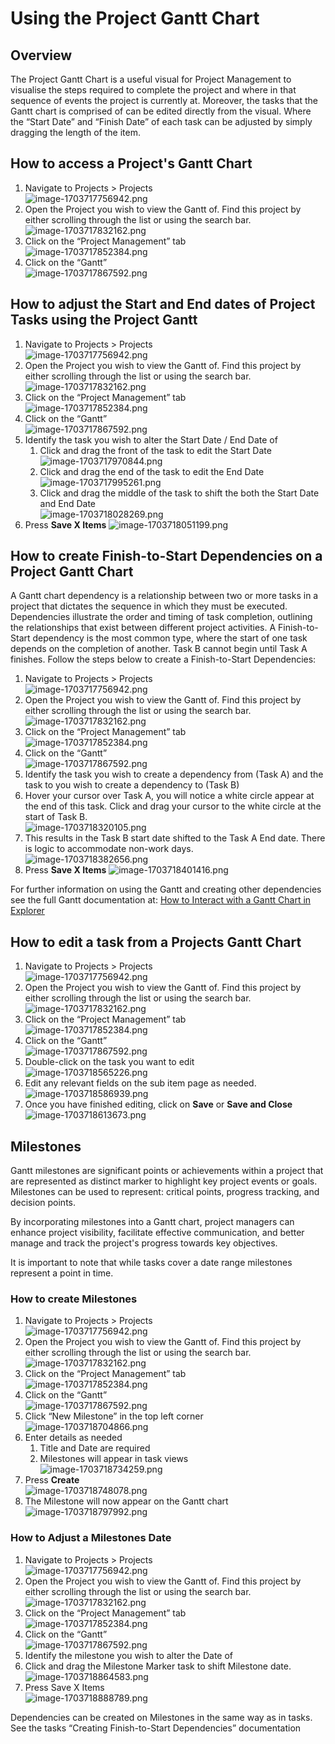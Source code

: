 # Using the Project Gantt Chart

## Overview

The Project Gantt Chart is a useful visual for Project Management to visualise the steps required to complete the project and where in that sequence of events the project is currently at. Moreover, the tasks that the Gantt chart is comprised of can be edited directly from the visual. Where the “Start Date” and “Finish Date” of each task can be adjusted by simply dragging the length of the item.

## How to access a Project's Gantt Chart

1. Navigate to Projects &gt; Projects  
    ![image-1703717756942.png](./downloaded_image_1705286190152.png)
2. Open the Project you wish to view the Gantt of. Find this project by either scrolling through the list or using the search bar.   
    ![image-1703717832162.png](./downloaded_image_1705286191168.png)
3. Click on the “Project Management” tab  
    ![image-1703717852384.png](./downloaded_image_1705286192178.png)
4. Click on the “Gantt”  
    ![image-1703717867592.png](./downloaded_image_1705286193192.png)

## How to adjust the Start and End dates of Project Tasks using the Project Gantt

1. Navigate to Projects &gt; Projects  
    ![image-1703717756942.png](./downloaded_image_1705286190152.png)
2. Open the Project you wish to view the Gantt of. Find this project by either scrolling through the list or using the search bar.   
    ![image-1703717832162.png](./downloaded_image_1705286191168.png)
3. Click on the “Project Management” tab  
    ![image-1703717852384.png](./downloaded_image_1705286192178.png)
4. Click on the “Gantt”  
    ![image-1703717867592.png](./downloaded_image_1705286193192.png)
5. Identify the task you wish to alter the Start Date / End Date of 
    1. Click and drag the front of the task to edit the Start Date  
        ![image-1703717970844.png](./downloaded_image_1705286198253.png)
    2. Click and drag the end of the task to edit the End Date  
        ![image-1703717995261.png](./downloaded_image_1705286199268.png)
    3. Click and drag the middle of the task to shift the both the Start Date and End Date  
        ![image-1703718028269.png](./downloaded_image_1705286200286.png)
6. Press ****Save X Items**** ![image-1703718051199.png](./downloaded_image_1705286201301.png)

## How to create Finish-to-Start Dependencies on a Project Gantt Chart

A Gantt chart dependency is a relationship between two or more tasks in a project that dictates the sequence in which they must be executed. Dependencies illustrate the order and timing of task completion, outlining the relationships that exist between different project activities. A Finish-to-Start dependency is the most common type, where the start of one task depends on the completion of another. Task B cannot begin until Task A finishes. Follow the steps below to create a Finish-to-Start Dependencies:

1. Navigate to Projects &gt; Projects  
    ![image-1703717756942.png](./downloaded_image_1705286190152.png)
2. Open the Project you wish to view the Gantt of. Find this project by either scrolling through the list or using the search bar.   
    ![image-1703717832162.png](./downloaded_image_1705286191168.png)
3. Click on the “Project Management” tab  
    ![image-1703717852384.png](./downloaded_image_1705286192178.png)
4. Click on the “Gantt”  
    ![image-1703717867592.png](./downloaded_image_1705286193192.png)
5. Identify the task you wish to create a dependency from (Task A) and the task to you wish to create a dependency to (Task B)
6. Hover your cursor over Task A, you will notice a white circle appear at the end of this task. Click and drag your cursor to the white circle at the start of Task B.  
    ![image-1703718320105.png](./downloaded_image_1705286206372.png)
7. This results in the Task B start date shifted to the Task A End date. There is logic to accommodate non-work days.  
    ![image-1703718382656.png](./downloaded_image_1705286207391.png)
8. Press ****Save X Items**** ![image-1703718401416.png](./downloaded_image_1705286208406.png)

For further information on using the Gantt and creating other dependencies see the full Gantt documentation at: [How to Interact with a Gantt Chart in Explorer](https://docs.rapidplatform.com/books/experiences-oxn/page/how-to-interact-with-a-gantt-chart-in-explorer)

## How to edit a task from a Projects Gantt Chart

1. Navigate to Projects &gt; Projects  
    ![image-1703717756942.png](./downloaded_image_1705286190152.png)
2. Open the Project you wish to view the Gantt of. Find this project by either scrolling through the list or using the search bar.   
    ![image-1703717832162.png](./downloaded_image_1705286191168.png)
3. Click on the “Project Management” tab  
    ![image-1703717852384.png](./downloaded_image_1705286192178.png)
4. Click on the “Gantt”  
    ![image-1703717867592.png](./downloaded_image_1705286193192.png)
5. Double-click on the task you want to edit  
    ![image-1703718565226.png](./downloaded_image_1705286213478.png)
6. Edit any relevant fields on the sub item page as needed.  
    ![image-1703718586939.png](./downloaded_image_1705286214502.png)
7. Once you have finished editing, click on **Save** or ****Save and Close**** ![image-1703718613673.png](./downloaded_image_1705286215516.png)

## Milestones

Gantt milestones are significant points or achievements within a project that are represented as distinct marker to highlight key project events or goals. Milestones can be used to represent: critical points, progress tracking, and decision points.

By incorporating milestones into a Gantt chart, project managers can enhance project visibility, facilitate effective communication, and better manage and track the project's progress towards key objectives.

It is important to note that while tasks cover a date range milestones represent a point in time.

### How to create Milestones

1. Navigate to Projects &gt; Projects  
    ![image-1703717756942.png](./downloaded_image_1705286190152.png)
2. Open the Project you wish to view the Gantt of. Find this project by either scrolling through the list or using the search bar.   
    ![image-1703717832162.png](./downloaded_image_1705286191168.png)
3. Click on the “Project Management” tab  
    ![image-1703717852384.png](./downloaded_image_1705286192178.png)
4. Click on the “Gantt”  
    ![image-1703717867592.png](./downloaded_image_1705286193192.png)
5. Click “New Milestone” in the top left corner  
    ![image-1703718704866.png](./downloaded_image_1705286220582.png)
6. Enter details as needed 
    1. Title and Date are required
    2. Milestones will appear in task views  
        ![image-1703718734259.png](./downloaded_image_1705286221597.png)
7. Press **Create**  
    ![image-1703718748078.png](./downloaded_image_1705286222619.png)
8. The Milestone will now appear on the Gantt chart  
    ![image-1703718797992.png](./downloaded_image_1705286223634.png)

### How to Adjust a Milestones Date

1. Navigate to Projects &gt; Projects  
    ![image-1703717756942.png](./downloaded_image_1705286190152.png)
2. Open the Project you wish to view the Gantt of. Find this project by either scrolling through the list or using the search bar.   
    ![image-1703717832162.png](./downloaded_image_1705286191168.png)
3. Click on the “Project Management” tab  
    ![image-1703717852384.png](./downloaded_image_1705286192178.png)
4. Click on the “Gantt”  
    ![image-1703717867592.png](./downloaded_image_1705286193192.png)
5. Identify the milestone you wish to alter the Date of
6. Click and drag the Milestone Marker task to shift Milestone date.  
    ![image-1703718864583.png](./downloaded_image_1705286228707.png)
7. Press Save X Items  
    ![image-1703718888789.png](./downloaded_image_1705286229721.png)

Dependencies can be created on Milestones in the same way as in tasks. See the tasks “Creating Finish-to-Start Dependencies” documentation